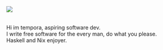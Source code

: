 <img align="left" src="https://avatars1.githubusercontent.com/u/51165533?s=200&u=9350c1d9ceca065175d05ddbe80a7aa3716e176a&v=4">

<br><br>
Hi im tempora, aspiring software dev. <br>
I write free software for the every man, do what you please. <br>
Haskell and Nix enjoyer.
